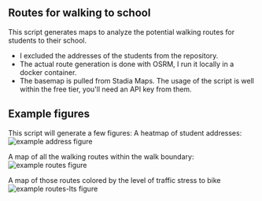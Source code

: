 ## Routes for walking to school
This script generates maps to analyze the potential walking routes for students to their school.

- I excluded the addresses of the students from the repository.
- The actual route generation is done with OSRM, I run it locally in a docker container.
- The basemap is pulled from Stadia Maps. The usage of the script is well within the free tier, you'll need an API key from them.

## Example figures
This script will generate a few figures:
A heatmap of student addresses:
![example address figure](example-addresses.png)

A map of all the walking routes within the walk boundary:
![example routes figure](example-routes.png)

A map of those routes colored by the level of traffic stress to bike
![example routes-lts figure](example-routes-lts.png)
